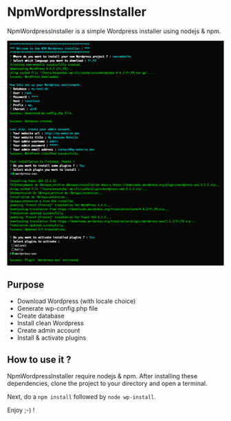 # NpmWordpressInstaller

NpmWordpressInstaller is a simple Wordpress installer using nodejs & npm.

![NpmWordpressInstaller screenshot](screenshot.png)

## Purpose
* Download Wordpress (with locale choice)
* Generate wp-config.php file
* Create database
* Install clean Wordpress
* Create admin account
* Install & activate plugins

## How to use it ?
NpmWordpressInstaller require nodejs & npm.
After installing these dependencies, clone the project to your directory and open a terminal.

Next, do a `npm install` followed by `node wp-install`.

Enjoy ;-) !
